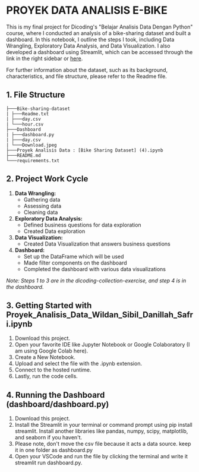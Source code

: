 # PROYEK DATA ANALISIS E-BIKE

This is my final project for Dicoding's "Belajar Analisis Data Dengan Python" course, where I conducted an analysis of a bike-sharing dataset and built a dashboard. In this notebook, I outline the steps I took, including Data Wrangling, Exploratory Data Analysis, and Data Visualization. I also developed a dashboard using Streamlit, which can be accessed through the link in the right sidebar or [here](https://finalprojectbike-banji2dhx5khckgmsxuygp.streamlit.app/).

For further information about the dataset, such as its background, characteristics, and file structure, please refer to the Readme file.

## 1. File Structure
    ├───Bike-sharing-dataset
    | ├───Readme.txt
    | ├───day.csv
    | └───hour.csv
    ├───Dashboard
    | ├───dashboard.py
    | ├───day.csv
    | └───Download.jpeg
    ├───Proyek Analisis Data : [Bike Sharing Dataset] (4).ipynb
    ├───README.md
    └───requirements.txt

## 2. Project Work Cycle
1. **Data Wrangling:**
    - Gathering data
    - Assessing data
    - Cleaning data
2. **Exploratory Data Analysis:**
    - Defined business questions for data exploration
    - Created Data exploration
3. **Data Visualization:**
    - Created Data Visualization that answers business questions
4. **Dashboard:**
    - Set up the DataFrame which will be used
    - Made filter components on the dashboard
    - Completed the dashboard with various data visualizations  

*Note: Steps 1 to 3 are in the dicoding-collection-exercise, and step 4 is in the dashboard.*

## 3. Getting Started with Proyek_Analisis_Data_Wildan_Sibil_Danillah_Safri.ipynb
1. Download this project.
2. Open your favorite IDE like Jupyter Notebook or Google Colaboratory (I am using Google Colab here).
3. Create a New Notebook.
4. Upload and select the file with the .ipynb extension.
5. Connect to the hosted runtime.
6. Lastly, run the code cells.

## 4. Running the Dashboard (dashboard/dashboard.py)
1. Download this project.
2. Install the Streamlit in your terminal or command prompt using pip install streamlit. Install another libraries like pandas, numpy, scipy, matplotlib, and seaborn if you haven't.
3. Please note, don't move the csv file because it acts a data source. keep it in one folder as dashboard.py
4. Open your VSCode and run the file by clicking the terminal and write it streamlit run dashboard.py.
